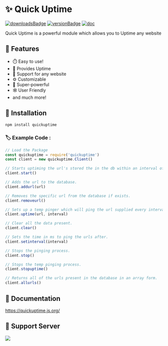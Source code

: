 # ✨ Quick Uptime

[![downloadsBadge](https://img.shields.io/npm/dt/quickuptime?style=for-the-badge)](https://npmjs.com/quickuptime)
[![versionBadge](https://img.shields.io/npm/v/quickuptime?style=for-the-badge)](https://npmjs.com/quickuptime)
[![doc](https://img.shields.io/badge/Documentation-Click%20here-blue?style=for-the-badge)](https://quickuptime.js.org)

Quick Uptime is a powerful module which allows you to Uptime any website


## :bookmark: Features

-   ⏱️ Easy to use!
-   🔄 Provides Uptime
-   📁 Support for any website
-   ⚙️ Customizable
-   🚀 Super-powerful
-   🕸️ User Friendly
-   and much more!

## :pushpin:  Installation

```js
npm install quickuptime
```

### :label: Example Code :

```js
// Load the Package
const quickuptime = require('quickuptime')
const client = new quickuptime.Client()

// Starts uptiming the url's stored the in the db within an interval of 60000ms or the time configured in ms.
client.start() 

// Adds the url to the database.
client.addurl(url) 

// Removes the specific url from the database if exists.
client.removeurl() 

// Sets up a temp pinger which will ping the url supplied every interval supplied ms.
client.uptime(url, interval) 

// Clear all the data present.
client.clear() 

// Sets the time in ms to ping the urls after.
client.setinterval(interval)

// Stops the pinging process.
client.stop() 

// Stops the temp pinging process.
client.stopuptime() 

// Returns all of the urls present in the database in an array form.
client.allurls() 
```

## :rocket: Documentation 

https://quickuptime.js.org/


## 📝 Support Server

<a href="https://discord.gg/devs"><img src="https://invidget.switchblade.xyz/devs"/></a>
<br><br>
</div>
